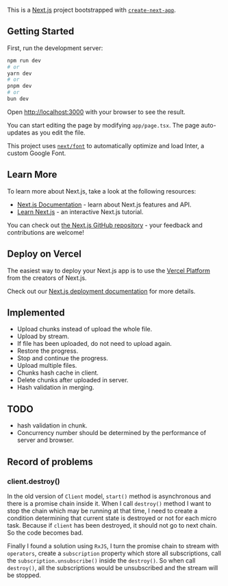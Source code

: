 This is a [Next.js](https://nextjs.org/) project bootstrapped with [`create-next-app`](https://github.com/vercel/next.js/tree/canary/packages/create-next-app).

## Getting Started

First, run the development server:

```bash
npm run dev
# or
yarn dev
# or
pnpm dev
# or
bun dev
```

Open [http://localhost:3000](http://localhost:3000) with your browser to see the result.

You can start editing the page by modifying `app/page.tsx`. The page auto-updates as you edit the file.

This project uses [`next/font`](https://nextjs.org/docs/basic-features/font-optimization) to automatically optimize and load Inter, a custom Google Font.

## Learn More

To learn more about Next.js, take a look at the following resources:

- [Next.js Documentation](https://nextjs.org/docs) - learn about Next.js features and API.
- [Learn Next.js](https://nextjs.org/learn) - an interactive Next.js tutorial.

You can check out [the Next.js GitHub repository](https://github.com/vercel/next.js/) - your feedback and contributions are welcome!

## Deploy on Vercel

The easiest way to deploy your Next.js app is to use the [Vercel Platform](https://vercel.com/new?utm_medium=default-template&filter=next.js&utm_source=create-next-app&utm_campaign=create-next-app-readme) from the creators of Next.js.

Check out our [Next.js deployment documentation](https://nextjs.org/docs/deployment) for more details.

## Implemented

- Upload chunks instead of upload the whole file.
- Upload by stream.
- If file has been uploaded, do not need to upload again.
- Restore the progress.
- Stop and continue the progress.
- Upload multiple files.
- Chunks hash cache in client.
- Delete chunks after uploaded in server.
- Hash validation in merging.

## TODO

- hash validation in chunk.
- Concurrency number should be determined by the performance of server and browser.

## Record of problems

### client.destroy()

In the old version of `Client` model, `start()` method is asynchronous and there is a promise chain inside it. When I call `destroy()` method I want to stop the chain which may be running at that time, I need to create a condition determining
that current state is destroyed or not for each micro task. Because if `client` has been destroyed, it should not go to next chain. So the code becomes bad.

Finally I found a solution using `RxJS`, I turn the promise chain to stream with `operators`, create a `subscription` property which store all subscriptions, call the `subscription.unsubscribe()` inside the `destroy()`. So when call `destroy()`, all the subscriptions would be unsubscribed and the stream will be stopped.
